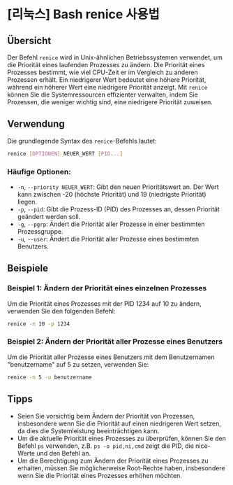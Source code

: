 # [리눅스] Bash renice 사용법

## Übersicht
Der Befehl `renice` wird in Unix-ähnlichen Betriebssystemen verwendet, um die Priorität eines laufenden Prozesses zu ändern. Die Priorität eines Prozesses bestimmt, wie viel CPU-Zeit er im Vergleich zu anderen Prozessen erhält. Ein niedrigerer Wert bedeutet eine höhere Priorität, während ein höherer Wert eine niedrigere Priorität anzeigt. Mit `renice` können Sie die Systemressourcen effizienter verwalten, indem Sie Prozessen, die weniger wichtig sind, eine niedrigere Priorität zuweisen.

## Verwendung
Die grundlegende Syntax des `renice`-Befehls lautet:

```bash
renice [OPTIONEN] NEUER_WERT [PID...]
```

### Häufige Optionen:
- `-n`, `--priority NEUER_WERT`: Gibt den neuen Prioritätswert an. Der Wert kann zwischen -20 (höchste Priorität) und 19 (niedrigste Priorität) liegen.
- `-p`, `--pid`: Gibt die Prozess-ID (PID) des Prozesses an, dessen Priorität geändert werden soll.
- `-g`, `--pgrp`: Ändert die Priorität aller Prozesse in einer bestimmten Prozessgruppe.
- `-u`, `--user`: Ändert die Priorität aller Prozesse eines bestimmten Benutzers.

## Beispiele
### Beispiel 1: Ändern der Priorität eines einzelnen Prozesses
Um die Priorität eines Prozesses mit der PID 1234 auf 10 zu ändern, verwenden Sie den folgenden Befehl:

```bash
renice -n 10 -p 1234
```

### Beispiel 2: Ändern der Priorität aller Prozesse eines Benutzers
Um die Priorität aller Prozesse eines Benutzers mit dem Benutzernamen "benutzername" auf 5 zu setzen, verwenden Sie:

```bash
renice -n 5 -u benutzername
```

## Tipps
- Seien Sie vorsichtig beim Ändern der Priorität von Prozessen, insbesondere wenn Sie die Priorität auf einen niedrigeren Wert setzen, da dies die Systemleistung beeinträchtigen kann.
- Um die aktuelle Priorität eines Prozesses zu überprüfen, können Sie den Befehl `ps` verwenden, z.B. `ps -o pid,ni,cmd` zeigt die PID, die nice-Werte und den Befehl an.
- Um die Berechtigung zum Ändern der Priorität eines Prozesses zu erhalten, müssen Sie möglicherweise Root-Rechte haben, insbesondere wenn Sie die Priorität eines Prozesses erhöhen möchten.